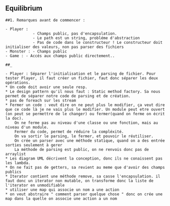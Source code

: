 ## Equilibrium
	
	##1. Remarques avant de commencer :
	
	- Player : 
			    - Champs public, pas d'encapsulation.
				- Le path est un string, probléme d'abstraction
				- Pas de code dans le constructeur ! Le constructeur doit initialiser des valeurs, non pas parser des fichiers
	- Monster : - Champs public
	- Game : - Accés aux champs public directement..
	
	##_
	
	- Player : Séparer l'initialisation et le parsing de fichier. Pour tester Player, il faut créer un fichier, faut donc séparer les deux opérations.
	* Un code doit avoir une seule resp.
	* Le design pattern qu'il nous faut : Static method factory. Sa nous permet de séparer notre code de parsing et de création.
	* pas de foreach sur les stream
	* Fermer un code : veut dire on ne peut plus le modifier, ça veut dire que ce code là je ne vais plus le modifier. Un module peut etre ouvert (on peut se permettre de le changer) ou fermer(quand on ferme on écrit la doc).
		On ne ferme pas au niveau d'une classe ou une fonction, mais au niveau d'un module. 
		Fermer du code, permet de réduire la compléxité.
		On va sortir le parsing, le fermer, et pouvoir le réutiliser.
		On crée un parser avec une méthode statique, quand on a des entrée sorties seulement à gerer
		La méthode de parsing est public, on ne renvois donc pas de arraylist
	* Les diagram UML décrivent la conception, donc ils ne conaissent pas les lambda.
	* On ne fait pas de getters, sa revient au meme que d'avoir des champs publics
	* Iterator contient une méthode remove, sa casse l'encapsulation. il faut donc un iterator non mutable, on transforme donc la liste de l'iterator en unmodifiable
	* utiliser une map qui associe un nom a une action
	* on veut abstraire " comment parser quelque chose " donc on crée une map dans la quelle on associe une action a un nom